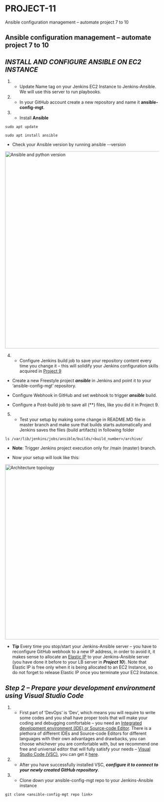 # PROJECT-11
Ansible configuration management – automate project 7 to 10


## Ansible configuration management – automate project 7 to 10

## ***INSTALL AND CONFIGURE ANSIBLE ON EC2 INSTANCE***

1. - Update Name tag on your Jenkins EC2 Instance to Jenkins-Ansible. We will use this server to run playbooks.

2. - In your GitHub account create a new repository and name it **ansible-config-mgt**.

3. - Install **Ansible**

```
sudo apt update

sudo apt install ansible
```

- Check your Ansible version by running ansible --version

<img width="643" alt="Ansible and python version" src="https://user-images.githubusercontent.com/115954100/236633947-0573b1de-d685-44e1-a67f-41e956f863b4.png">

4. - Configure Jenkins build job to save your repository content every time you change it – this will solidify your Jenkins configuration skills acquired in [Project 9](https://www.darey.io/docs/tooling-website-deployment-automation-with-continuous-integration-introduction-to-jenkins/)

- Create a new Freestyle project ***ansible*** in Jenkins and point it to your ‘ansible-config-mgt’ repository.

- Configure Webhook in GitHub and set webhook to trigger ***ansible*** build.

- Configure a Post-build job to save all (**) files, like you did it in Project 9.

5. - Test your setup by making some change in README.MD file in master branch and make sure that builds starts automatically and Jenkins saves the files (build artifacts) in following folder

`ls /var/lib/jenkins/jobs/ansible/builds/<build_number>/archive/`

- **Note**: Trigger Jenkins project execution only for /main (master) branch.

- Now your setup will look like this:

<img width="571" alt="Architecture topology" src="https://user-images.githubusercontent.com/115954100/236634374-635c611c-1ce4-4648-afe8-edc9d650d569.png">

- **Tip** Every time you stop/start your Jenkins-Ansible server – you have to reconfigure GitHub webhook to a new IP address, in order to avoid it, it makes sense to allocate an [Elastic IP](https://docs.aws.amazon.com/AWSEC2/latest/UserGuide/elastic-ip-addresses-eip.html) to your Jenkins-Ansible server (you have done it before to your LB server in ***Project 10***). Note that Elastic IP is free only when it is being allocated to an EC2 Instance, so do not forget to release Elastic IP once you terminate your EC2 Instance.

## ***Step 2 – Prepare your development environment using Visual Studio Code***

1. - First part of ‘DevOps’ is ‘Dev’, which means you will require to write some codes and you shall have proper tools that will make your coding and debugging comfortable – you need an [Integrated development environment (IDE) or Source-code Editor](https://en.wikipedia.org/wiki/Integrated_development_environment). There is a plethora of different IDEs and Source-code Editors for different languages with their own advantages and drawbacks, you can choose whichever you are comfortable with, but we recommend one free and universal editor that will fully satisfy your needs – [Visual Studio Code (VSC)](https://en.wikipedia.org/wiki/Visual_Studio_Code), you can get it [here](https://code.visualstudio.com/download).

2. - After you have successfully installed VSC, ***configure it to connect to your newly created GitHub repository***.

3. - Clone down your ansible-config-mgt repo to your Jenkins-Ansible instance

`git clone <ansible-config-mgt repo link>`
